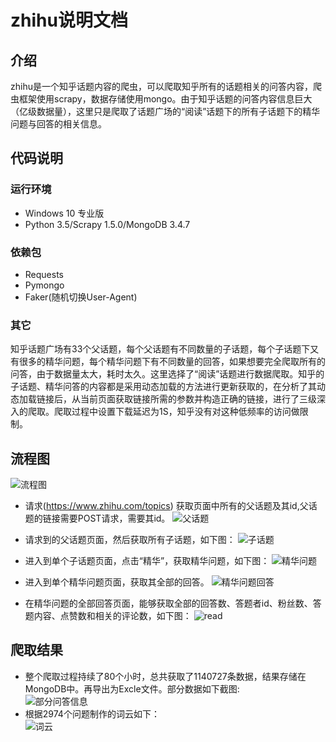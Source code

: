 zhihu说明文档
==
介绍
 - 
zhihu是一个知乎话题内容的爬虫，可以爬取知乎所有的话题相关的问答内容，爬虫框架使用scrapy，数据存储使用mongo。由于知乎话题的问答内容信息巨大（亿级数据量），这里只是爬取了话题广场的“阅读”话题下的所有子话题下的精华问题与回答的相关信息。<br>

代码说明
--
### 运行环境
* Windows 10 专业版<br>
* Python 3.5/Scrapy 1.5.0/MongoDB 3.4.7<br>

### 依赖包
* Requests<br>
* Pymongo<br>
* Faker(随机切换User-Agent)<br>

### 其它
知乎话题广场有33个父话题，每个父话题有不同数量的子话题，每个子话题下又有很多的精华问题，每个精华问题下有不同数量的回答，如果想要完全爬取所有的问答，由于数据量太大，耗时太久。这里选择了“阅读”话题进行数据爬取。知乎的子话题、精华问答的内容都是采用动态加载的方法进行更新获取的，在分析了其动态加载链接后，从当前页面获取链接所需的参数并构造正确的链接，进行了三级深入的爬取。爬取过程中设置下载延迟为1S，知乎没有对这种低频率的访问做限制。

## 流程图

![流程图](https://github.com/lanluyu/zhihu/blob/master/pic/%E6%B5%81%E7%A8%8B%E5%9B%BE.PNG)

* 请求(https://www.zhihu.com/topics) 获取页面中所有的父话题及其id,父话题的链接需要POST请求，需要其id。
![父话题](https://github.com/lanluyu/zhihu/blob/master/pic/topic.PNG)

* 请求到的父话题页面，然后获取所有子话题，如下图：
![子话题](https://github.com/lanluyu/zhihu/blob/master/pic/topics.PNG)

* 进入到单个子话题页面，点击“精华”，获取精华问题，如下图：
![精华问题](https://github.com/lanluyu/zhihu/blob/master/pic/question.PNG)

* 进入到单个精华问题页面，获取其全部的回答。
![精华问题回答](https://github.com/lanluyu/zhihu/blob/master/pic/anwser.PNG)

* 在精华问题的全部回答页面，能够获取全部的回答数、答题者id、粉丝数、答题内容、点赞数和相关的评论数，如下图：
![read](https://github.com/lanluyu/zhihu/blob/master/pic/bufen.PNG)


爬取结果
-
* 整个爬取过程持续了80个小时，总共获取了1140727条数据，结果存储在MongoDB中。再导出为Excle文件。部分数据如下截图:<br>
![部分问答信息](https://github.com/lanluyu/zhihu/blob/master/pic/mongodb.PNG)
* 根据2974个问题制作的词云如下：<br>
![词云](https://github.com/lanluyu/zhihu/blob/master/pic/lanluyu%E8%AF%8D%E4%BA%91%E5%9B%BE20180711.png)


